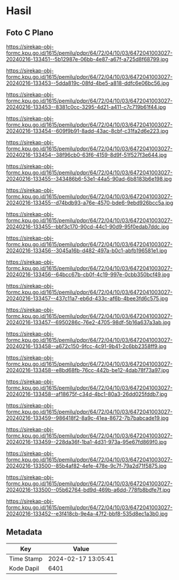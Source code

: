 # Hasil

## Foto C Plano

https://sirekap-obj-formc.kpu.go.id/1615/pemilu/pdpr/64/72/04/10/03/6472041003027-20240216-133451--5b12987e-06bb-4e87-a67f-a725d8f68799.jpg

https://sirekap-obj-formc.kpu.go.id/1615/pemilu/pdpr/64/72/04/10/03/6472041003027-20240216-133453--5dda819c-08fd-4be5-a818-ddfc6e06bc56.jpg

https://sirekap-obj-formc.kpu.go.id/1615/pemilu/pdpr/64/72/04/10/03/6472041003027-20240216-133453--8381c0cc-3295-4d21-a411-c7c719b61f44.jpg

https://sirekap-obj-formc.kpu.go.id/1615/pemilu/pdpr/64/72/04/10/03/6472041003027-20240216-133454--609f9b91-8add-43ac-8cbf-c31fa2d6e223.jpg

https://sirekap-obj-formc.kpu.go.id/1615/pemilu/pdpr/64/72/04/10/03/6472041003027-20240216-133454--38f96cb0-63f6-4159-8d9f-51f527f3e644.jpg

https://sirekap-obj-formc.kpu.go.id/1615/pemilu/pdpr/64/72/04/10/03/6472041003027-20240216-133455--343486b6-53e1-44a5-90ad-6b8183b6e198.jpg

https://sirekap-obj-formc.kpu.go.id/1615/pemilu/pdpr/64/72/04/10/03/6472041003027-20240216-133455--d74bdb93-a76e-4570-bde6-9ebd926bcc5a.jpg

https://sirekap-obj-formc.kpu.go.id/1615/pemilu/pdpr/64/72/04/10/03/6472041003027-20240216-133455--bbf3c170-90cd-44c1-90d9-95f0edab7ddc.jpg

https://sirekap-obj-formc.kpu.go.id/1615/pemilu/pdpr/64/72/04/10/03/6472041003027-20240216-133456--3045a16b-d482-497a-b0c1-abfb196581e1.jpg

https://sirekap-obj-formc.kpu.go.id/1615/pemilu/pdpr/64/72/04/10/03/6472041003027-20240216-133456--64bcc67b-cb0f-4c19-997e-0cbb350bcf49.jpg

https://sirekap-obj-formc.kpu.go.id/1615/pemilu/pdpr/64/72/04/10/03/6472041003027-20240216-133457--437c11a7-eb6d-433c-af6b-4bee3fd6c575.jpg

https://sirekap-obj-formc.kpu.go.id/1615/pemilu/pdpr/64/72/04/10/03/6472041003027-20240216-133457--6950286c-76e2-4705-98df-5b16a637a3ab.jpg

https://sirekap-obj-formc.kpu.go.id/1615/pemilu/pdpr/64/72/04/10/03/6472041003027-20240216-133458--a672c150-9fcc-4c91-9b41-2c6bb2358ff9.jpg

https://sirekap-obj-formc.kpu.go.id/1615/pemilu/pdpr/64/72/04/10/03/6472041003027-20240216-133458--e8bd68fb-76cc-442b-be12-4dab78f73a97.jpg

https://sirekap-obj-formc.kpu.go.id/1615/pemilu/pdpr/64/72/04/10/03/6472041003027-20240216-133458--af18675f-c34d-4bc1-80a3-26dd025fddb7.jpg

https://sirekap-obj-formc.kpu.go.id/1615/pemilu/pdpr/64/72/04/10/03/6472041003027-20240216-133459--986418f2-8a9c-41ea-8672-7b7babcade19.jpg

https://sirekap-obj-formc.kpu.go.id/1615/pemilu/pdpr/64/72/04/10/03/6472041003027-20240216-133459--228da36f-1ba1-4d31-973a-95e67fd869f0.jpg

https://sirekap-obj-formc.kpu.go.id/1615/pemilu/pdpr/64/72/04/10/03/6472041003027-20240216-133500--85b4af82-4efe-478e-9c7f-79a2d71f5875.jpg

https://sirekap-obj-formc.kpu.go.id/1615/pemilu/pdpr/64/72/04/10/03/6472041003027-20240216-133500--05b62764-bd9d-469b-a6dd-778fb8bdfe7f.jpg

https://sirekap-obj-formc.kpu.go.id/1615/pemilu/pdpr/64/72/04/10/03/6472041003027-20240216-133452--e3f418cb-9e4a-47f2-bbf8-535d8ec1a3b0.jpg


## Metadata

| Key        | Value               |
| ---------- | ------------------- |
| Time Stamp | 2024-02-17 13:05:41 |
| Kode Dapil | 6401                |



